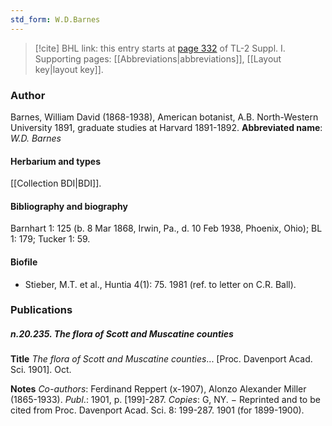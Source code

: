 ```yaml
---
std_form: W.D.Barnes
---
```


> [!cite] BHL link: this entry starts at [page 332](https://www.biodiversitylibrary.org/page/33265059) of TL-2 Suppl. I.
> Supporting pages: [[Abbreviations|abbreviations]], [[Layout key|layout key]].

### Author

Barnes, William David (1868-1938), American botanist, A.B. North-Western University 1891, graduate studies at Harvard 1891-1892. 
**Abbreviated name**: *W.D. Barnes*

#### Herbarium and types

[[Collection BDI|BDI]].

#### Bibliography and biography

Barnhart 1: 125 (b. 8 Mar 1868, Irwin, Pa., d. 10 Feb 1938, Phoenix, Ohio); BL 1: 179; Tucker 1: 59.

#### Biofile

- Stieber, M.T. et al., Huntia 4(1): 75. 1981 (ref. to letter on C.R. Ball).

### Publications

##### n.20.235. The flora of Scott and Muscatine counties

**Title**
*The flora of Scott and Muscatine counties*... \[Proc. Davenport Acad. Sci. 1901\]. Oct.

**Notes**
*Co-authors*: Ferdinand Reppert (x-1907), Alonzo Alexander Miller (1865-1933).
*Publ*.: 1901, p. \[199\]-287. *Copies*: G, NY. − Reprinted and to be cited from Proc. Davenport Acad. Sci. 8: 199-287. 1901 (for 1899-1900).


